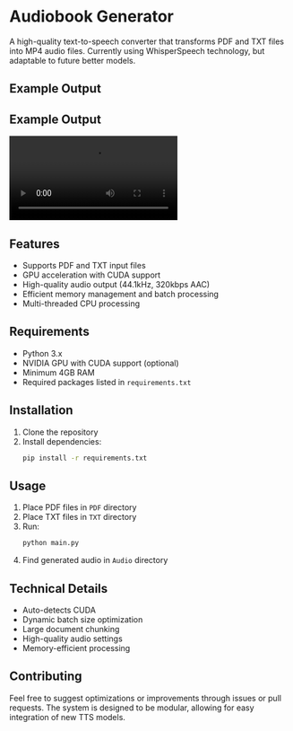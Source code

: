 # Audiobook Generator

A high-quality text-to-speech converter that transforms PDF and TXT files into MP4 audio files. Currently using WhisperSpeech technology, but adaptable to future better models.

## Example Output

## Example Output

<video controls>
   <source src="./Audio/Example.mp4" type="video/mp4">
   Your browser does not support the audio or video element.
</video>

## Features

- Supports PDF and TXT input files
- GPU acceleration with CUDA support
- High-quality audio output (44.1kHz, 320kbps AAC)
- Efficient memory management and batch processing
- Multi-threaded CPU processing

## Requirements

- Python 3.x
- NVIDIA GPU with CUDA support (optional)
- Minimum 4GB RAM
- Required packages listed in `requirements.txt`

## Installation

1. Clone the repository
2. Install dependencies:
   ```bash
   pip install -r requirements.txt
   ```

## Usage

1. Place PDF files in `PDF` directory
2. Place TXT files in `TXT` directory
3. Run:
   ```bash
   python main.py
   ```
4. Find generated audio in `Audio` directory

## Technical Details

- Auto-detects CUDA
- Dynamic batch size optimization
- Large document chunking
- High-quality audio settings
- Memory-efficient processing

## Contributing

Feel free to suggest optimizations or improvements through issues or pull requests. The system is designed to be modular, allowing for easy integration of new TTS models.
